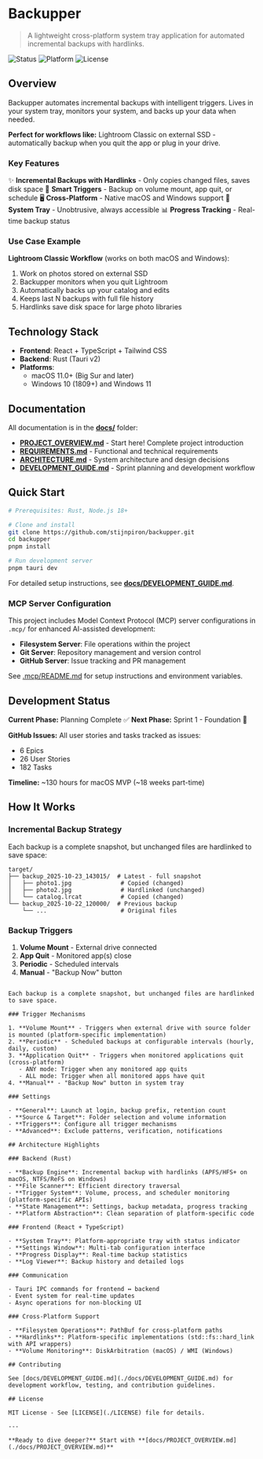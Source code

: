 # Backupper

> A lightweight cross-platform system tray application for automated incremental backups with hardlinks.

![Status](https://img.shields.io/badge/status-in%20development-yellow)
![Platform](https://img.shields.io/badge/platform-macOS%2011%2B%20%7C%20Windows%2010%2F11-blue)
![License](https://img.shields.io/badge/license-MIT-green)

## Overview

Backupper automates incremental backups with intelligent triggers. Lives in your system tray, monitors your system, and backs up your data when needed.

**Perfect for workflows like:** Lightroom Classic on external SSD - automatically backup when you quit the app or plug in your drive.

### Key Features

✨ **Incremental Backups with Hardlinks** - Only copies changed files, saves disk space
🔄 **Smart Triggers** - Backup on volume mount, app quit, or schedule
🖥️ **Cross-Platform** - Native macOS and Windows support
🎯 **System Tray** - Unobtrusive, always accessible
📊 **Progress Tracking** - Real-time backup status

### Use Case Example

**Lightroom Classic Workflow** (works on both macOS and Windows):

1. Work on photos stored on external SSD
2. Backupper monitors when you quit Lightroom
3. Automatically backs up your catalog and edits
4. Keeps last N backups with full file history
5. Hardlinks save disk space for large photo libraries

## Technology Stack

- **Frontend**: React + TypeScript + Tailwind CSS
- **Backend**: Rust (Tauri v2)
- **Platforms**:
  - macOS 11.0+ (Big Sur and later)
  - Windows 10 (1809+) and Windows 11

## Documentation

All documentation is in the **[docs/](./docs/)** folder:

- **[PROJECT_OVERVIEW.md](./docs/PROJECT_OVERVIEW.md)** - Start here! Complete project introduction
- **[REQUIREMENTS.md](./docs/REQUIREMENTS.md)** - Functional and technical requirements
- **[ARCHITECTURE.md](./docs/ARCHITECTURE.md)** - System architecture and design decisions
- **[DEVELOPMENT_GUIDE.md](./docs/DEVELOPMENT_GUIDE.md)** - Sprint planning and development workflow

## Quick Start

```bash
# Prerequisites: Rust, Node.js 18+

# Clone and install
git clone https://github.com/stijnpiron/backupper.git
cd backupper
pnpm install

# Run development server
pnpm tauri dev
```

For detailed setup instructions, see **[docs/DEVELOPMENT_GUIDE.md](./docs/DEVELOPMENT_GUIDE.md)**.

### MCP Server Configuration

This project includes Model Context Protocol (MCP) server configurations in `.mcp/` for enhanced AI-assisted development:

- **Filesystem Server**: File operations within the project
- **Git Server**: Repository management and version control
- **GitHub Server**: Issue tracking and PR management

See [.mcp/README.md](./.mcp/README.md) for setup instructions and environment variables.

## Development Status

**Current Phase:** Planning Complete ✅
**Next Phase:** Sprint 1 - Foundation 🚧

**GitHub Issues:** All user stories and tasks tracked as issues:

- 6 Epics
- 26 User Stories
- 182 Tasks

**Timeline:** ~130 hours for macOS MVP (~18 weeks part-time)

## How It Works

### Incremental Backup Strategy

Each backup is a complete snapshot, but unchanged files are hardlinked to save space:

```
target/
├── backup_2025-10-23_143015/  # Latest - full snapshot
│   ├── photo1.jpg              # Copied (changed)
│   ├── photo2.jpg              # Hardlinked (unchanged)
│   └── catalog.lrcat           # Copied (changed)
└── backup_2025-10-22_120000/  # Previous backup
    └── ...                     # Original files
```

### Backup Triggers

1. **Volume Mount** - External drive connected
2. **App Quit** - Monitored app(s) close
3. **Periodic** - Scheduled intervals
4. **Manual** - "Backup Now" button

```

Each backup is a complete snapshot, but unchanged files are hardlinked to save space.

### Trigger Mechanisms

1. **Volume Mount** - Triggers when external drive with source folder is mounted (platform-specific implementation)
2. **Periodic** - Scheduled backups at configurable intervals (hourly, daily, custom)
3. **Application Quit** - Triggers when monitored applications quit (cross-platform)
   - ANY mode: Trigger when any monitored app quits
   - ALL mode: Trigger when all monitored apps have quit
4. **Manual** - "Backup Now" button in system tray

### Settings

- **General**: Launch at login, backup prefix, retention count
- **Source & Target**: Folder selection and volume information
- **Triggers**: Configure all trigger mechanisms
- **Advanced**: Exclude patterns, verification, notifications

## Architecture Highlights

### Backend (Rust)

- **Backup Engine**: Incremental backup with hardlinks (APFS/HFS+ on macOS, NTFS/ReFS on Windows)
- **File Scanner**: Efficient directory traversal
- **Trigger System**: Volume, process, and scheduler monitoring (platform-specific APIs)
- **State Management**: Settings, backup metadata, progress tracking
- **Platform Abstraction**: Clean separation of platform-specific code

### Frontend (React + TypeScript)

- **System Tray**: Platform-appropriate tray with status indicator
- **Settings Window**: Multi-tab configuration interface
- **Progress Display**: Real-time backup statistics
- **Log Viewer**: Backup history and detailed logs

### Communication

- Tauri IPC commands for frontend ↔ backend
- Event system for real-time updates
- Async operations for non-blocking UI

### Cross-Platform Support

- **Filesystem Operations**: PathBuf for cross-platform paths
- **Hardlinks**: Platform-specific implementations (std::fs::hard_link with API wrappers)
- **Volume Monitoring**: DiskArbitration (macOS) / WMI (Windows)

## Contributing

See [docs/DEVELOPMENT_GUIDE.md](./docs/DEVELOPMENT_GUIDE.md) for development workflow, testing, and contribution guidelines.

## License

MIT License - See [LICENSE](./LICENSE) file for details.

---

**Ready to dive deeper?** Start with **[docs/PROJECT_OVERVIEW.md](./docs/PROJECT_OVERVIEW.md)**
```
